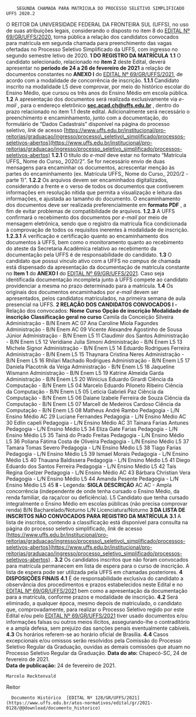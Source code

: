         SEGUNDA CHAMADA PARA MATRÍCULA DO PROCESSO SELETIVO SIMPLIFICADO UFFS 2020.2  

 O REITOR DA UNIVERSIDADE FEDERAL DA FRONTEIRA SUL (UFFS), no uso de suas atribuições legais, considerando o disposto no item 8 do [EDITAL Nº 69/GR/UFFS/2020](https://www.uffs.edu.br/atos-normativos/edital/gr/2020-0069), torna pública a relação dos candidatos convocados para matrícula em segunda chamada para preenchimento das vagas ofertadas no Processo Seletivo Simplificado da UFFS, com ingresso no segundo semestre letivo de 2020.  **1 DO REGISTRO DA MATRÍCULA** **1.1**  O candidato selecionado, relacionado no **item 2** deste Edital, deverá apresentar no  **período de 24 a 26 de fevereiro de 2021** a relação de documentos constantes no **ANEXO I**  do [EDITAL Nº 69/GR/UFFS/2021](https://www.uffs.edu.br/atos-normativos/edital/gr/2021-0069), de acordo com a modalidade de concorrência de inscrição. **1.1.1**  Candidato inscrito na modalidade L5 deve comprovar, por meio do histórico escolar do Ensino Médio, que cursou os três anos do Ensino Médio em escola pública. **1.2**  A apresentação dos documentos será realizada exclusivamente via *e-mail* , para o endereço eletrônico  **sec.acad.ch@uffs.edu.br** , dentro do prazo relacionado no item 1.1 deste edital. Adicionalmente será necessário o preenchimento e encaminhamento, junto com a documentação, do formulário de “Dados Cadastrais” disponível na página do processo seletivo, *link* de acesso [https://www.uffs.edu.br/institucional/pro-reitorias/graduacao/ingresso/processo\_seletivo\_simplificado/processos-seletivos-abertos](https://www.uffs.edu.br/institucional/pro-reitorias/graduacao/ingresso/processo_seletivo_simplificado/processos-seletivos-abertos) **1.2.1**  O título do  *e-mail*  deve estar no formato “Matrícula UFFS\_ Nome do Curso\_ 2020/2”. Se for necessário envio de duas mensagens para encaminhar os documentos, acrescentar menção às partes do encaminhamento (ex. Matrícula UFFS\_ Nome do Curso\_ 2020/2 - parte 1)”. **1.2.2**  Os arquivos devem ser encaminhados digitalizados, considerando a frente e o verso de todos os documentos que contiverem informações em resolução nítida que permita a visualização e leitura das informações, e ajustada ao tamanho do documento. O encaminhamento dos documentos deve ser realizada preferencialmente em **formato PDF** , a fim de evitar problemas de compatibilidade de arquivos. **1.2.3**  A UFFS confirmará o recebimento dos documentos por *e-mail*  por meio de mensagem eletrônica, sendo que o registro da matrícula fica condicionada à comprovação de todos os requisitos inerentes à modalidade de inscrição. **1.2.3.1**  A verificação e certificação quanto ao encaminhamento dos documentos à UFFS, bem como o monitoramento quanto ao recebimento do ateste da Secretaria Acadêmica relativo ao recebimento da documentação pela UFFS é de responsabilidade do candidato. **1.3**  O candidato que possui vínculo ativo com a UFFS no *campus*  de chamada está dispensado da apresentação da documentação de matrícula constante no **Item 1** do **ANEXO I**  do [EDITAL Nº 69/GR/UFFS/2021](https://www.uffs.edu.br/atos-normativos/edital/gr/2021-0069). Caso seja identificada documentação incompleta junto à UFFS compete ao candidato providenciar a mesma no prazo determinado para a matrícula. **1.4**  Os originais dos documentos encaminhados por  *e-mail*  devem ser apresentados, pelos candidatos matriculados, na primeira semana de aula presencial na UFFS.  **2 RELAÇÃO DOS CANDIDATOS CONVOCADOS** **I -**  Relação dos convocados:     **Nome**   **Curso**   **Opção de inscrição**   **Modalidade de inscrição**   **Classificação geral no curso**     Camila da Conceição Silveira   Administração - B/N   Enem   AC   07     Ana Caroline Miola Fagundes   Administração - B/N   Enem   AC   09     Vicente Alexandre Agostinho de Sousa Júnior   Administração - B/N   Enem   L5   11     Claudimir dos Santos   Administração - B/N   Enem   L5   12     Veridiane Julia Simoni   Administração - B/N   Enem   L5   13     Michele Signor   Administração - B/N   Enem   L5   14     Eduardo Rodrigues Ferreira   Administração - B/N   Enem   L5   15     Thaynara Cristina Neres   Administração - B/N   Enem   L5   16     Rhilari Machado Rodrigues   Administração - B/N   Enem   L5   17     Daniela Placotnik da Veiga   Administração - B/N   Enem   L5   18     Jaqueline Wismann   Administração - B/N   Enem   L5   19     Katrine Almeida Garda   Administração - B/N   Enem   L5   20     Winicius Eduardo Girardi   Ciência da Computação - B/N   Enem   L5   04     Marcelo Eduardo Piloneto Ribeiro   Ciência da Computação - B/N   Enem   L5   05     Leticia Gabrieli Paz   Ciência da Computação - B/N   Enem   L5   06     Daiane Izabele Ferreira de Souza   Ciência da Computação - B/N   Enem   L5   07     Marcell de Medeiros Cardoso   Ciência da Computação - B/N   Enem   L5   08     Matheus André Rambo   Pedagogia - L/N   Ensino Médio   AC   29     Luciane Fernandes   Pedagogia - L/N   Ensino Médio   AC   30     Edlin capeli   Pedagogia - L/N   Ensino Médio   AC   31     Tainara Farias Antunes   Pedagogia - L/N   Ensino Médio   L5   34     Eliza Gate Farias   Pedagogia - L/N   Ensino Médio   L5   35     Tainá do Prado Freitas   Pedagogia - L/N   Ensino Médio   L5   36     Poliana Fátima Costa de Oliveira   Pedagogia - L/N   Ensino Médio   L5   37     Tamara Tomas Severo   Pedagogia - L/N   Ensino Médio   L5   38     Tiago Farias   Pedagogia - L/N   Ensino Médio   L5   39     Ismael Morais   Pedagogia - L/N   Ensino Médio   L5   40     Thauana Baldissera   Pedagogia - L/N   Ensino Médio   L5   41     Diego Eduardo dos Santos Ferreira   Pedagogia - L/N   Ensino Médio   L5   42     Taís Regina Goelzer   Pedagogia - L/N   Ensino Médio   AC   43     Bárbara Christian Vera   Pedagogia - L/N   Ensino Médio   L5   44     Amanda Pesente   Pedagogia - L/N   Ensino Médio   L5   45     **II -**  Legenda:     **SIGLA**   **DESCRIÇÃO**     AC   AC - Ampla concorrência (independente de onde tenha cursado o Ensino Médio, da renda familiar, da raça/cor ou deficiência).     L5   Candidato que tenha cursado integralmente o Ensino Médio em escolas públicas (não precisa comprovar renda)     B/N   Bacharelado/Noturno     L/N   Licenciatura/Noturno      **3 DA LISTA DE INSCRITOS NÃO CONVOCADOS PARA REGISTRO DA MATRÍCULA** **3.1**  A lista de inscritos, contendo a classificação está disponível para consulta na página do processo seletivo simplificado, *link*  de acesso [https://www.uffs.edu.br/institucional/pro-reitorias/graduacao/ingresso/processo\_seletivo\_simplificado/processos-seletivos-abertos](https://www.uffs.edu.br/institucional/pro-reitorias/graduacao/ingresso/processo_seletivo_simplificado/processos-seletivos-abertos) *.* **3.2**  Os candidatos inscritos que não foram convocados para matrícula permanecem em lista de espera para o curso de inscrição. A lista de espera pode ser utilizada pela UFFS em chamadas posteriores.  **4 DISPOSIÇÕES FINAIS** **4.1**  É de responsabilidade exclusiva do candidato a observância dos procedimentos e prazos estabelecidos neste Edital e no [EDITAL Nº 69/GR/UFFS/2021](https://www.uffs.edu.br/atos-normativos/edital/gr/2021-0069) bem como a apresentação da documentação para a matrícula, conforme prazos e modalidade de inscrição. **4.2**  Será eliminado, a qualquer época, mesmo depois de matriculado, o candidato que, comprovadamente, para realizar o Processo Seletivo regido por este Edital e/ou pelo [EDITAL Nº 69/GR/UFFS/2021](https://www.uffs.edu.br/atos-normativos/edital/gr/2021-0069) tiver usado documentos e/ou informações falsas ou outros meios ilícitos, assegurando-lhe o contraditório e a ampla defesa, sem prejuízo das sanções penais eventualmente cabíveis. **4.3**  Os horários referem-se ao horário oficial de Brasília. **4.4**  Casos excepcionais e/ou omissos serão resolvidos pela Comissão do Processo Seletivo Regular da Graduação, ouvidas as demais comissões que atuam no Processo Seletivo Regular da Graduação.        **Data do ato:** Chapecó-SC, 24 de fevereiro de 2021.   
 **Data de publicação:**  24 de fevereiro de 2021. 

    Marcelo Recktenvald   
 Reitor 

      Documento Histórico  [EDITAL Nº 128/GR/UFFS/2021](https://www.uffs.edu.br/atos-normativos/edital/gr/2021-0128/@@download/documento_historico)     
      